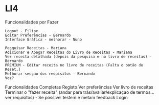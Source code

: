 # LI4
Funcionalidades por Fazer

	Logout - Filipe 
	Editar Preferências - Bernardo
	Interface Gráfica - melhorar - Nuno
	
	Pesquisar Receitas - Mariana 
	Adicionar e Apagar Receitas do Livro de Receitas - Mariana
	Ver receita detalhada (depois da pesquisa e no livro de receitas) - Bernardo
	PREMIUM - Editar receita no livro de receitas (Falta o botão de Reset.)
	Melhorar secçao dos requisitos - Bernando
	Voz?

	
Funcionalidades Completas
	Registo
	Ver preferências
	Ver livro de receitas 
	Terminar o "fazer receita" (andar para trás/avaliar/explicaçao de termos... ver requisitos) - Se possivel testem e metam feedback
	Login
